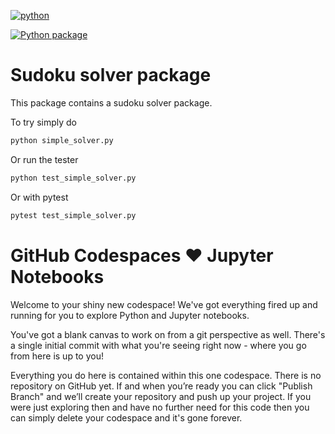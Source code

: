 [![python](https://img.shields.io/python/required-version-toml?tomlFilePath=https%3A%2F%2Fraw.githubusercontent.com%2Fiheitlager%2Fsudoku%2Fpyproject.toml)](https://www.python.org)

[![Python package](https://github.com/iheitlager/sudoku/actions/workflows/python-package.yml/badge.svg)](https://github.com/iheitlager/sudoku/actions/workflows/python-package.yml)

# Sudoku solver package

This package contains a sudoku solver package.

To try simply do
```python
python simple_solver.py
```

Or run the tester
```python
python test_simple_solver.py
```

Or with pytest
```python
pytest test_simple_solver.py
```



# GitHub Codespaces ♥️ Jupyter Notebooks

Welcome to your shiny new codespace! We've got everything fired up and running for you to explore Python and Jupyter notebooks.

You've got a blank canvas to work on from a git perspective as well. There's a single initial commit with what you're seeing right now - where you go from here is up to you!

Everything you do here is contained within this one codespace. There is no repository on GitHub yet. If and when you’re ready you can click "Publish Branch" and we’ll create your repository and push up your project. If you were just exploring then and have no further need for this code then you can simply delete your codespace and it's gone forever.
